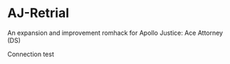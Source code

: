 # AJ-Retrial
An expansion and improvement romhack for Apollo Justice: Ace Attorney (DS)

Connection test
